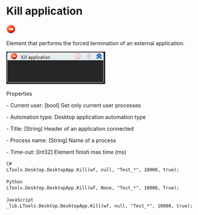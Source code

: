 # Kill application

![](<../../../.gitbook/assets/0 (104).png>)

Element that performs the forced termination of an external application.

![](<../../../.gitbook/assets/1 (72).png>)

Properties

&#x20; \- Current user: \[bool] Get only current user processes

&#x20;\- Automation type: Desktop application automation type

&#x20;\- Title: \[String] Header of an application connected

&#x20;\- Process name: \[String] Name of a process

&#x20;\- Time-out: \[Int32] Element finish max time (ms)

```
C#
LTools.Desktop.DesktopApp.Kill(wf, null, "Test_*", 10000, true);

Python
LTools.Desktop.DesktopApp.Kill(wf, None, "Test_*", 10000, True);

JavaScript
_lib.LTools.Desktop.DesktopApp.Kill(wf, null, "Test_*", 10000, true);
```
